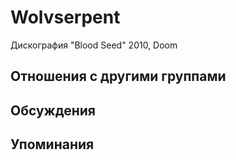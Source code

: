 # Wolvserpent

Дискография
"Blood Seed" 2010, Doom

## Отношения с другими группами


## Обсуждения


## Упоминания

